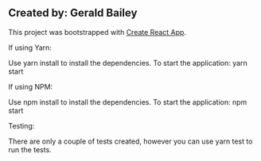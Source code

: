 Created by: Gerald Bailey
-------------------------

This project was bootstrapped with [Create React App](https://github.com/facebook/create-react-app).

If using Yarn:

Use yarn install to install the dependencies.
To start the application:  yarn start

If using NPM:

Use npm install to install the dependencies.
To start the application:  npm start

Testing:

There are only a couple of tests created, however you can use yarn test to run the tests.
